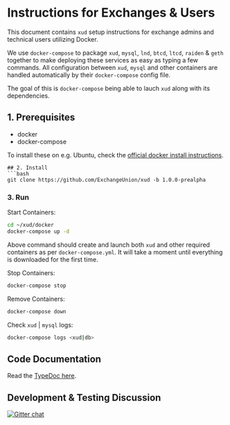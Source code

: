 # Instructions for Exchanges & Users

This document contains `xud` setup instructions for exchange admins and technical users utilizing Docker.

We use `docker-compose` to package `xud`, `mysql`, `lnd`, `btcd`, `ltcd`, `raiden` & `geth` together to make deploying these services as easy as typing a few commands. All configuration between `xud`, `mysql` and other containers are handled automatically by their `docker-compose` config file.

The goal of this is `docker-compose` being able to lauch `xud` along with its dependencies.

## 1. Prerequisites
* docker
* docker-compose

To install these on e.g. Ubuntu, check the [official docker install instructions](https://docs.docker.com/install/linux/docker-ce/ubuntu/).
```
## 2. Install
```bash
git clone https://github.com/ExchangeUnion/xud -b 1.0.0-prealpha
```

### 3. Run

Start Containers:

```bash
cd ~/xud/docker
docker-compose up -d
```
Above command should create and launch both `xud` and other required containers as per `docker-compose.yml`. It will take a moment until everything is downloaded for the first time.

Stop Containers:
```bash
docker-compose stop
```

Remove Containers:
```bash
docker-compose down
```

Check `xud` | `mysql` logs:
```bash
docker-compose logs <xud|db>
```

## Code Documentation

Read the [TypeDoc here](https://exchangeunion.github.io/xud-typedoc/).

## Development & Testing Discussion

[![Gitter chat](https://img.shields.io/badge/chat-on%20gitter-rose.svg)](https://gitter.im/exchangeunion/Lobby)